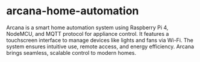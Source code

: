 # arcana-home-automation
Arcana is a smart home automation system using Raspberry Pi 4, NodeMCU, and MQTT protocol for appliance control. It features a touchscreen interface to manage devices like lights and fans via Wi-Fi. The system ensures intuitive use, remote access, and energy efficiency. Arcana brings seamless, scalable control to modern homes.
